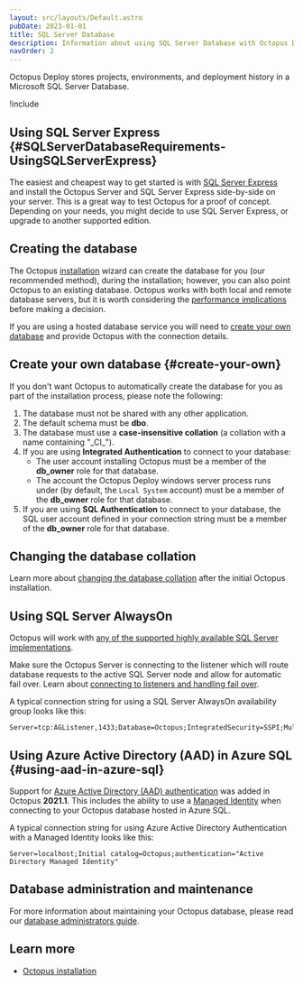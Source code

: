 ```yaml
---
layout: src/layouts/Default.astro
pubDate: 2023-01-01
title: SQL Server Database
description: Information about using SQL Server Database with Octopus Deploy.
navOrder: 2
---
```


Octopus Deploy stores projects, environments, and deployment history in a Microsoft SQL Server Database.

!include <sql>

## Using SQL Server Express {#SQLServerDatabaseRequirements-UsingSQLServerExpress}

The easiest and cheapest way to get started is with [SQL Server Express](http://downloadsqlserverexpress.com/) and install the Octopus Server and SQL Server Express side-by-side on your server. This is a great way to test Octopus for a proof of concept. Depending on your needs, you might decide to use SQL Server Express, or upgrade to another supported edition.

## Creating the database

The Octopus [installation](/docs/installation/) wizard can create the database for you (our recommended method), during the installation; however, you can also point Octopus to an existing database. Octopus works with both local and remote database servers, but it is worth considering the [performance implications](/docs/administration/managing-infrastructure/performance/) before making a decision.

If you are using a hosted database service you will need to [create your own database](#create-your-own) and provide Octopus with the connection details.

## Create your own database {#create-your-own}

If you don't want Octopus to automatically create the database for you as part of the installation process, please note the following:

1. The database must not be shared with any other application.
1. The default schema must be **dbo**.
1. The database must use a **case-insensitive collation** (a collation with a name containing "\_CI\_").
1. If you are using **Integrated Authentication** to connect to your database:
    - The user account installing Octopus must be a member of the **db\_owner** role for that database.
    - The account the Octopus Deploy windows server process runs under (by default, the `Local System` account) must be a member of the **db\_owner** role for that database.
1. If you are using **SQL Authentication** to connect to your database, the SQL user account defined in your connection string must be a member of the **db\_owner** role for that database.

## Changing the database collation

Learn more about [changing the database collation](/docs/administration/data/octopus-database/changing-the-collation-of-the-octopus-database/) after the initial Octopus installation.

## Using SQL Server AlwaysOn

Octopus will work with [any of the supported highly available SQL Server implementations](https://docs.microsoft.com/en-us/sql/sql-server/failover-clusters/high-availability-solutions-sql-server).

Make sure the Octopus Server is connecting to the listener which will route database requests to the active SQL Server node and allow for automatic fail over. Learn about [connecting to listeners and handling fail over](https://docs.microsoft.com/en-us/sql/database-engine/availability-groups/windows/listeners-client-connectivity-application-failover).

A typical connection string for using a SQL Server AlwaysOn availability group looks like this:

```
Server=tcp:AGListener,1433;Database=Octopus;IntegratedSecurity=SSPI;MultiSubnetFailover=True
```

## Using Azure Active Directory (AAD) in Azure SQL {#using-aad-in-azure-sql}

Support for [Azure Active Directory (AAD) authentication](https://docs.microsoft.com/en-us/sql/connect/ado-net/sql/azure-active-directory-authentication?view=sql-server-ver15#setting-azure-active-directory-authentication) was added in Octopus **2021.1**. This includes the ability to use a [Managed Identity](https://docs.microsoft.com/en-us/sql/connect/ado-net/sql/azure-active-directory-authentication?view=sql-server-ver15#using-active-directory-managed-identity-authentication) when connecting to your Octopus database hosted in Azure SQL.

A typical connection string for using Azure Active Directory Authentication with a Managed Identity looks like this:

```
Server=localhost;Initial catalog=Octopus;authentication="Active Directory Managed Identity"
```

## Database administration and maintenance

For more information about maintaining your Octopus database, please read our [database administrators guide](/docs/administration/data/octopus-database/).

## Learn more

 - [Octopus installation](/docs/installation/)
